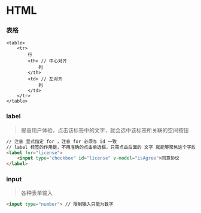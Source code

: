 # HTML

### 表格

```vue
<table>
    <tr>
        行
        <th> // 中心对齐
            列
        </th>
        <td> // 左对齐
            列
        </td>
    </tr>
</table>
```

### label  

> 提高用户体验，点击该标签中的文字，就会选中该标签所关联的空间按钮

```html
// 注意 显式指定 for ，注意 for 必须与 id 一致
// label 标签的作用是，不用准确的点击单选框，只需点击后面的 文字 就能够聚焦这个字段
<label for="license">
    <input type="checkbox" id="license" v-model="isAgree">同意协议
</label>
```

### input

> 各种表单输入

```html
<input type="number"> // 限制输入只能为数字
```

